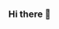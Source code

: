 ### Hi there 👋

<!--
**hermes13002/hermes13002** is a ✨ _special_ ✨ repository because its `README.md` (this file) appears on your GitHub profile.

Here are some ideas to get you started:

- 🔭 I’m currently working on ...
- 🌱 I’m currently learning more on Django and KivyMD
- 👯 I’m looking to collaborate on ...
- 🤔 I’m looking for help with ...
- 💬 Ask me about Python, Django, KivyMD, Fighter Jets
- 📫 How to reach me: You can reach me my WhatsApp Number: 07050250008
Or through Discord(Excelsior01#0422)
- 😄 Pronouns: ...
- ⚡ Fun fact: I like planes [Fighter Jets(F-22 Raptor)]
-->
